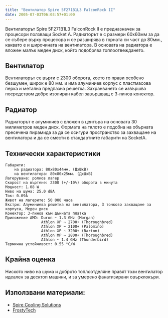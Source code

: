```yaml
---
title: "Вентилатор Spire 5F271B1L3 FalconRock II"
date: 2005-07-03T06:03:57+01:00
---
```


Вентилаторът Spire 5F271B1L3 FalconRock II е предназначен за процесори ползващи Socket А. Радиаторът е с размери 60x60мм за да се събере върху процесора и се разширява в горната си част до 80мм., каквато е и широчината на вентилатора. В основата на радиатора е вложен малък меден диск, който подобрява топлоотвеждането.

## Вентилатор

Вентилаторът се върти с 2300 оборота, което го прави особено безшумен, широк е 80 мм. и има алуминиев корпус с пластмасова перка и метална предпазна решетка. Захранването се извършва посредством добре изолиран кабел завършващ с 3-пинов конектор.

## Радиатор

Радиаторът е алуминиев с вложен в центъра на основата 30 милиметров меден диск. Формата на тялото е подобна на обърната пресечена пирамида за да се осигури пространство за захващане на вентилатора и да се смести в стандартните габарити на SocketA.

## Технически характеристики

```
Габарити:
    на радиатора: 80x80x44мм. (ДxШxВ)
    на вентилатора: 80x80x25мм. (ДxШxВ)
Лагеруване: ролков лагер
Скорост на въртене: 2300 (+/-10%) оборота в минута
Мощност: 1.08 W
Ниво на шума: 25.0 dBA
Ток: 0.09A
Живот на лагерите: 50 000 часа
Екстри: Алуминиева решетка на вентилатора, 3 точково захващане за корпуса, Меден диск
Конектор: 3-пинов към дънната платка
Приложение AMD: Duron ~ 1.3 GHz (Morgan)
                Athlon XP ~ 2700+ (Thoroughbred)
                Athlon XP ~ 2100+ (Palomino)
                Athlon XP ~ 3200+ (Barton)
                Athlon MP ~ 2800+ (Thoroughbred)
                Athlon ~ 1.4 GHz (Thunderbird)
Термична устойчивост: 0.55 °C/W
```

## Крайна оценка

Ниското ниво на шума и доброто топлоотделяне правят този вентилатор идеален за десктоп машини, и за умерено фанатизирани овърклокъри.

## Използвани материали:

* [Spire Cooling Solutions](http://www.spirecoolers.com/)
* [FrostyTech](http://www.frostytech.com/)

